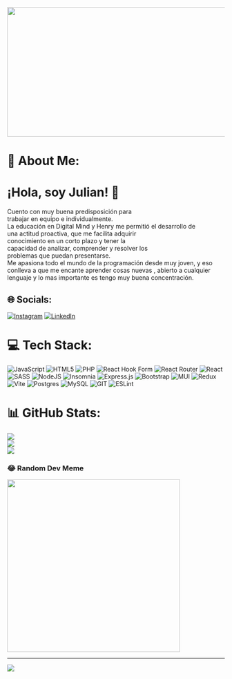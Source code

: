 <div align="center">
    <img width="1000" height="300" src="https://imgs.search.brave.com/AMT2caOzg8E7A44yis_pbIUkoJTkpP1ApedvcKH38ms/rs:fit:860:0:0/g:ce/aHR0cHM6Ly9naWZk/Yi5jb20vaW1hZ2Vz/L2hpZ2gvY29tcHV0/ZXItc3lzdGVtLWNv/ZGluZy1qM3N6Zmp2/OWZ3YjVhdDl4Lmdp/Zg.gif"/>
</div>

# 💫 About Me:
# ¡Hola, soy Julian! 👋
Cuento con  muy buena predisposición para<br>trabajar en equipo e individualmente.<br>La educación en Digital Mind y Henry me permitió el desarrollo de<br>una actitud proactiva, que me facilita adquirir<br>conocimiento en un corto plazo y tener la<br>capacidad de analizar, comprender y resolver los<br>problemas que puedan presentarse.<br>Me apasiona todo el mundo de la programación desde muy joven, y eso conlleva a que me encante aprender cosas nuevas , abierto a cualquier lenguaje y lo mas importante es tengo muy buena concentración.


## 🌐 Socials:
[![Instagram](https://img.shields.io/badge/Instagram-%23E4405F.svg?logo=Instagram&logoColor=white)](https://instagram.com/julian.sosa.m) [![LinkedIn](https://img.shields.io/badge/LinkedIn-%230077B5.svg?logo=linkedin&logoColor=white)](https://linkedin.com/in/https://www.linkedin.com/in/julian-andres-sosa/) 

# 💻 Tech Stack:
![JavaScript](https://img.shields.io/badge/javascript-%23323330.svg?style=for-the-badge&logo=javascript&logoColor=%23F7DF1E) ![HTML5](https://img.shields.io/badge/html5-%23E34F26.svg?style=for-the-badge&logo=html5&logoColor=white) ![PHP](https://img.shields.io/badge/php-%23777BB4.svg?style=for-the-badge&logo=php&logoColor=white) ![React Hook Form](https://img.shields.io/badge/React%20Hook%20Form-%23EC5990.svg?style=for-the-badge&logo=reacthookform&logoColor=white) ![React Router](https://img.shields.io/badge/React_Router-CA4245?style=for-the-badge&logo=react-router&logoColor=white) ![React](https://img.shields.io/badge/react-%2320232a.svg?style=for-the-badge&logo=react&logoColor=%2361DAFB) ![SASS](https://img.shields.io/badge/SASS-hotpink.svg?style=for-the-badge&logo=SASS&logoColor=white) ![NodeJS](https://img.shields.io/badge/node.js-6DA55F?style=for-the-badge&logo=node.js&logoColor=white) ![Insomnia](https://img.shields.io/badge/Insomnia-black?style=for-the-badge&logo=insomnia&logoColor=5849BE) ![Express.js](https://img.shields.io/badge/express.js-%23404d59.svg?style=for-the-badge&logo=express&logoColor=%2361DAFB) ![Bootstrap](https://img.shields.io/badge/bootstrap-%238511FA.svg?style=for-the-badge&logo=bootstrap&logoColor=white) ![MUI](https://img.shields.io/badge/MUI-%230081CB.svg?style=for-the-badge&logo=mui&logoColor=white) ![Redux](https://img.shields.io/badge/redux-%23593d88.svg?style=for-the-badge&logo=redux&logoColor=white) ![Vite](https://img.shields.io/badge/vite-%23646CFF.svg?style=for-the-badge&logo=vite&logoColor=white) ![Postgres](https://img.shields.io/badge/postgres-%23316192.svg?style=for-the-badge&logo=postgresql&logoColor=white) ![MySQL](https://img.shields.io/badge/mysql-%2300000f.svg?style=for-the-badge&logo=mysql&logoColor=white) ![GIT](https://img.shields.io/badge/Git-fc6d26?style=for-the-badge&logo=git&logoColor=white) ![ESLint](https://img.shields.io/badge/ESLint-4B3263?style=for-the-badge&logo=eslint&logoColor=white)
# 📊 GitHub Stats:
![](https://github-readme-stats.vercel.app/api?username=00jas00&theme=dark&hide_border=false&include_all_commits=false&count_private=false)<br/>
![](https://github-readme-streak-stats.herokuapp.com/?user=00jas00&theme=dark&hide_border=false)<br/>
![](https://github-readme-stats.vercel.app/api/top-langs/?username=00jas00&theme=dark&hide_border=false&include_all_commits=false&count_private=false&layout=compact)

### 😂 Random Dev Meme
<img src='https://randommeme-five.vercel.app/' style="height: 400px;"/>

---
[![](https://visitcount.itsvg.in/api?id=00jas00&icon=2&color=0)](https://visitcount.itsvg.in)

<!-- Proudly created with GPRM ( https://gprm.itsvg.in ) -->
